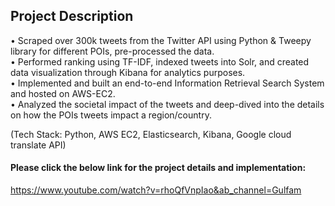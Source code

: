 ## Project Description
• Scraped over 300k tweets from the Twitter API using Python & Tweepy library for different POIs, pre-processed the data. <br>
• Performed ranking using TF-IDF, indexed tweets into Solr, and created data visualization through Kibana for analytics purposes. <br>
• Implemented and built an end-to-end Information Retrieval Search System and hosted on AWS-EC2. <br>
• Analyzed the societal impact of the tweets and deep-dived into the details on how the POIs tweets impact a region/country. <br>

(Tech Stack: Python, AWS EC2, Elasticsearch, Kibana, Google cloud translate API) <br>

#### Please click the below link for the project details and implementation: <br>
https://www.youtube.com/watch?v=rhoQfVnpIao&ab_channel=Gulfam
